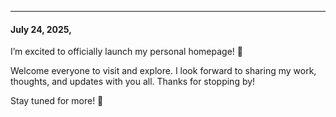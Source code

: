 ---
#### July 24, 2025, 
I’m excited to officially launch my personal homepage! 🎉

Welcome everyone to visit and explore. I look forward to sharing my work, thoughts, and updates with you all. Thanks for stopping by!

Stay tuned for more! 🚀
